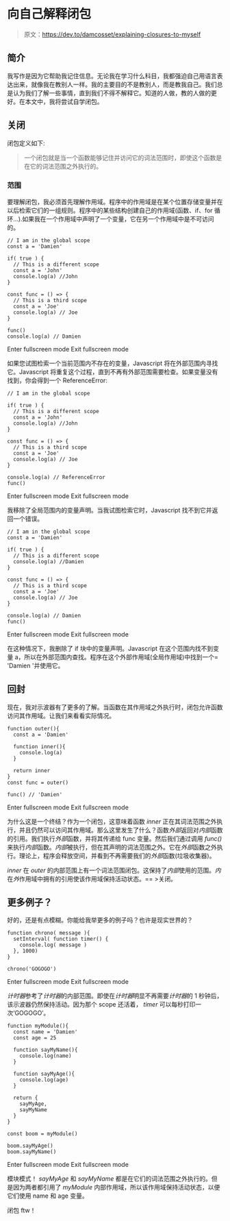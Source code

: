 # 向自己解释闭包

> 原文：<https://dev.to/damcosset/explaining-closures-to-myself>

## 简介

我写作是因为它帮助我记住信息。无论我在学习什么科目，我都强迫自己用语言表达出来，就像我在教别人一样。我的主要目的不是教别人，而是教我自己。我们总是认为我们了解一些事情，直到我们不得不解释它。知道的人做，教的人做的更好。在本文中，我将尝试自学闭包。

## 关闭

闭包定义如下:

> 一个闭包就是当一个函数能够记住并访问它的词法范围时，即使这个函数是在它的词法范围之外执行的。

### 范围

要理解闭包，我必须首先理解作用域。程序中的作用域是在某个位置存储变量并在以后检索它们的一组规则。程序中的某些结构创建自己的作用域(函数、if、for 循环...).如果我在一个作用域中声明了一个变量，它在另一个作用域中是不可访问的。

```
// I am in the global scope
const a = 'Damien'

if( true ) {
  // This is a different scope
  const a = 'John'
  console.log(a) //John
}

const func = () => {
  // This is a third scope
  const a = 'Joe'
  console.log(a) // Joe
}

func()
console.log(a) // Damien 
```

Enter fullscreen mode Exit fullscreen mode

如果您试图检索一个当前范围内不存在的变量，Javascript 将在外部范围内寻找它。Javascript 将重复这个过程，直到不再有外部范围需要检查。如果变量没有找到，你会得到一个 ReferenceError:

```
// I am in the global scope

if( true ) {
  // This is a different scope
  const a = 'John'
  console.log(a) //John
}

const func = () => {
  // This is a third scope
  const a = 'Joe'
  console.log(a) // Joe
}

console.log(a) // ReferenceError
func() 
```

Enter fullscreen mode Exit fullscreen mode

我移除了全局范围内的变量声明。当我试图检索它时，Javascript 找不到它并返回一个错误。

```
// I am in the global scope
const a = 'Damien'

if( true ) {
  // This is a different scope
  console.log(a) //Damien
}

const func = () => {
  // This is a third scope
  const a = 'Joe'
  console.log(a) // Joe
}

console.log(a) // Damien
func() 
```

Enter fullscreen mode Exit fullscreen mode

在这种情况下，我删除了 if 块中的变量声明。Javascript 在这个范围内找不到变量 a，所以在外部范围内查找。程序在这个外部作用域(全局作用域)中找到一个= 'Damien '并使用它。

## 回封

现在，我对示波器有了更多的了解。当函数在其作用域之外执行时，闭包允许函数访问其作用域。让我们来看看实际情况。

```
function outer(){
  const a = 'Damien'

  function inner(){
    console.log(a)
  }

  return inner
}
const func = outer()

func() // 'Damien' 
```

Enter fullscreen mode Exit fullscreen mode

为什么这是一个终结？作为一个闭包，这意味着函数 *inner* 正在其词法范围之外执行，并且仍然可以访问其作用域。那么这里发生了什么？函数*外部*返回对*内部*函数的引用。我们执行*外部*函数，并将其传递给 func 变量。然后我们通过调用 *func()* 来执行*内部*函数。*内部*被执行，但在其声明的词法范围之外。它在*外部*函数之外执行。理论上，程序会释放空间，并看到不再需要我们的*外部*函数(垃圾收集器)。

*inner* 在 *outer* 的内部范围上有一个词法范围闭包。这保持了*内部*使用的范围。*内*在*外*作用域中拥有的引用使该作用域保持活动状态。== >关闭。

## 更多例子？

好的，还是有点模糊。你能给我举更多的例子吗？也许是现实世界的？

```
function chrono( message ){
  setInterval( function timer() {
    console.log( message )
  }, 1000)
}

chrono('GOGOGO') 
```

Enter fullscreen mode Exit fullscreen mode

*计时器*参考了*计时器*的内部范围。即使在*计时器*明显不再需要*计时器*的 1 秒钟后，该示波器仍然保持活动。因为那个 scope 还活着， *timer* 可以每秒打印一次‘GOGOGO’。

```
function myModule(){
  const name = 'Damien'
  const age = 25

  function sayMyName(){
    console.log(name)
  }

  function sayMyAge(){
    console.log(age)
  }

  return {
    sayMyAge,
    sayMyName
  }
}

const boom = myModule()

boom.sayMyAge()
boom.sayMyName() 
```

Enter fullscreen mode Exit fullscreen mode

模块模式！ *sayMyAge* 和 *sayMyName* 都是在它们的词法范围之外执行的。但是因为两者都引用了 *myModule* 内部作用域，所以该作用域保持活动状态，以便它们使用 name 和 age 变量。

闭包 ftw！